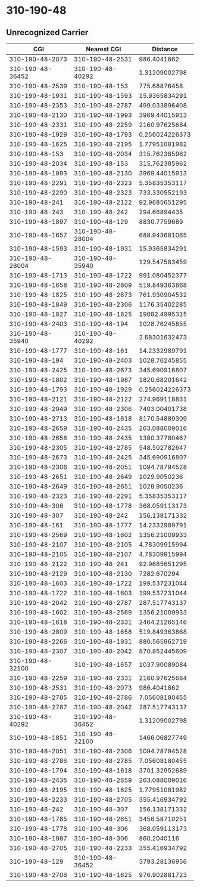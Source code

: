 # 310-190-48
## Unrecognized Carrier


| CGI | Nearest CGI | Distance |
|-----|-------------|----------|
| 310-190-48-2073 | 310-190-48-2531 | 986.4041862 |
| 310-190-48-36452 | 310-190-48-40292 | 1.31209002798 |
| 310-190-48-2539 | 310-190-48-153 | 775.68876458 |
| 310-190-48-1931 | 310-190-48-1593 | 15.9365834291 |
| 310-190-48-2353 | 310-190-48-2787 | 499.033896408 |
| 310-190-48-2130 | 310-190-48-1993 | 3969.44015913 |
| 310-190-48-2331 | 310-190-48-2259 | 2160.97625684 |
| 310-190-48-1929 | 310-190-48-1793 | 0.256024226373 |
| 310-190-48-1625 | 310-190-48-2195 | 1.77951081982 |
| 310-190-48-153 | 310-190-48-2034 | 315.762385962 |
| 310-190-48-2034 | 310-190-48-153 | 315.762385962 |
| 310-190-48-1993 | 310-190-48-2130 | 3969.44015913 |
| 310-190-48-2291 | 310-190-48-2323 | 5.35835353117 |
| 310-190-48-2290 | 310-190-48-2323 | 733.330552193 |
| 310-190-48-241 | 310-190-48-2122 | 92.9685651295 |
| 310-190-48-243 | 310-190-48-242 | 294.66894435 |
| 310-190-48-1897 | 310-190-48-129 | 8830.7759689 |
| 310-190-48-1657 | 310-190-48-28004 | 688.943681065 |
| 310-190-48-1593 | 310-190-48-1931 | 15.9365834291 |
| 310-190-48-28004 | 310-190-48-35940 | 129.547583459 |
| 310-190-48-1713 | 310-190-48-1722 | 991.080452377 |
| 310-190-48-1658 | 310-190-48-2809 | 519.849363868 |
| 310-190-48-1825 | 310-190-48-2673 | 761.930904532 |
| 310-190-48-1849 | 310-190-48-2306 | 1176.35402285 |
| 310-190-48-1827 | 310-190-48-1825 | 19082.4995315 |
| 310-190-48-2403 | 310-190-48-194 | 1028.76245855 |
| 310-190-48-35940 | 310-190-48-40292 | 2.68301632473 |
| 310-190-48-1777 | 310-190-48-161 | 14.2332989791 |
| 310-190-48-194 | 310-190-48-2403 | 1028.76245855 |
| 310-190-48-2425 | 310-190-48-2673 | 345.690916807 |
| 310-190-48-1802 | 310-190-48-1987 | 1820.68201642 |
| 310-190-48-1793 | 310-190-48-1929 | 0.256024226373 |
| 310-190-48-2121 | 310-190-48-2122 | 274.969118831 |
| 310-190-48-2049 | 310-190-48-2306 | 7403.00401738 |
| 310-190-48-2713 | 310-190-48-1618 | 8170.54889309 |
| 310-190-48-2659 | 310-190-48-2435 | 263.088009016 |
| 310-190-48-2658 | 310-190-48-2435 | 1380.37780467 |
| 310-190-48-2305 | 310-190-48-2785 | 548.502782647 |
| 310-190-48-2673 | 310-190-48-2425 | 345.690916807 |
| 310-190-48-2306 | 310-190-48-2051 | 1094.78794528 |
| 310-190-48-2651 | 310-190-48-2649 | 1029.9050236 |
| 310-190-48-2649 | 310-190-48-2651 | 1029.9050236 |
| 310-190-48-2323 | 310-190-48-2291 | 5.35835353117 |
| 310-190-48-306 | 310-190-48-1778 | 368.059113173 |
| 310-190-48-307 | 310-190-48-242 | 156.138171332 |
| 310-190-48-161 | 310-190-48-1777 | 14.2332989791 |
| 310-190-48-2569 | 310-190-48-1602 | 1356.21009933 |
| 310-190-48-2107 | 310-190-48-2105 | 4.78309915994 |
| 310-190-48-2105 | 310-190-48-2107 | 4.78309915994 |
| 310-190-48-2122 | 310-190-48-241 | 92.9685651295 |
| 310-190-48-2129 | 310-190-48-2130 | 7282.670294 |
| 310-190-48-1603 | 310-190-48-1722 | 199.537231044 |
| 310-190-48-1722 | 310-190-48-1603 | 199.537231044 |
| 310-190-48-2042 | 310-190-48-2787 | 287.517743137 |
| 310-190-48-1602 | 310-190-48-2569 | 1356.21009933 |
| 310-190-48-1618 | 310-190-48-2331 | 2464.21265146 |
| 310-190-48-2809 | 310-190-48-1658 | 519.849363868 |
| 310-190-48-2266 | 310-190-48-1931 | 880.565962719 |
| 310-190-48-2307 | 310-190-48-2042 | 870.852445609 |
| 310-190-48-32100 | 310-190-48-1657 | 1037.90089084 |
| 310-190-48-2259 | 310-190-48-2331 | 2160.97625684 |
| 310-190-48-2531 | 310-190-48-2073 | 986.4041862 |
| 310-190-48-2785 | 310-190-48-2786 | 7.05608180455 |
| 310-190-48-2787 | 310-190-48-2042 | 287.517743137 |
| 310-190-48-40292 | 310-190-48-36452 | 1.31209002798 |
| 310-190-48-1851 | 310-190-48-32100 | 1466.06827749 |
| 310-190-48-2051 | 310-190-48-2306 | 1094.78794528 |
| 310-190-48-2786 | 310-190-48-2785 | 7.05608180455 |
| 310-190-48-1794 | 310-190-48-1618 | 3701.32952689 |
| 310-190-48-2435 | 310-190-48-2659 | 263.088009016 |
| 310-190-48-2195 | 310-190-48-1625 | 1.77951081982 |
| 310-190-48-2233 | 310-190-48-2705 | 355.416934792 |
| 310-190-48-242 | 310-190-48-307 | 156.138171332 |
| 310-190-48-1785 | 310-190-48-2651 | 3456.58710251 |
| 310-190-48-1778 | 310-190-48-306 | 368.059113173 |
| 310-190-48-1987 | 310-190-48-306 | 860.2040116 |
| 310-190-48-2705 | 310-190-48-2233 | 355.416934792 |
| 310-190-48-129 | 310-190-48-36452 | 3793.28136956 |
| 310-190-48-2706 | 310-190-48-1625 | 976.902881723 |

